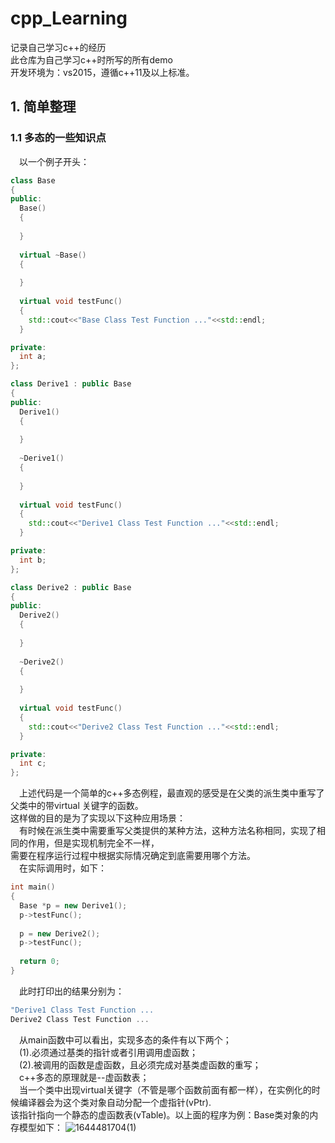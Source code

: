 # cpp_Learning
记录自己学习c++的经历</br>
此仓库为自己学习c++时所写的所有demo</br>
开发环境为：vs2015，遵循c++11及以上标准。</br>

## 1. 简单整理
### 1.1 多态的一些知识点
&emsp;以一个例子开头：
```cpp
class Base
{
public:
  Base()
  {
  
  }
  
  virtual ~Base()
  {
  
  }
  
  virtual void testFunc()
  {
    std::cout<<"Base Class Test Function ..."<<std::endl;
  }

private:
  int a;
};

class Derive1 : public Base
{
public:
  Derive1()
  {
  
  }
  
  ~Derive1()
  {
  
  }
  
  virtual void testFunc()
  {
    std::cout<<"Derive1 Class Test Function ..."<<std::endl;
  }

private:
  int b; 
};

class Derive2 : public Base
{
public:
  Derive2()
  {
  
  }
  
  ~Derive2()
  {
  
  }
  
  virtual void testFunc()
  {
    std::cout<<"Derive2 Class Test Function ..."<<std::endl;
  }

private:
  int c;
};
```
&emsp;上述代码是一个简单的c++多态例程，最直观的感受是在父类的派生类中重写了父类中的带virtual 关键字的函数。</br>
这样做的目的是为了实现以下这种应用场景：</br>
&emsp;有时候在派生类中需要重写父类提供的某种方法，这种方法名称相同，实现了相同的作用，但是实现机制完全不一样，</br>
需要在程序运行过程中根据实际情况确定到底需要用哪个方法。</br>
&emsp;在实际调用时，如下：</br>
```cpp
int main()
{
  Base *p = new Derive1();
  p->testFunc();
  
  p = new Derive2();
  p->testFunc();
  
  return 0;
}
```
&emsp;此时打印出的结果分别为：</br>
```cpp
"Derive1 Class Test Function ...
Derive2 Class Test Function ...
```
&emsp;从main函数中可以看出，实现多态的条件有以下两个；</br>
&emsp;(1).必须通过基类的指针或者引用调用虚函数；</br>
&emsp;(2).被调用的函数是虚函数，且必须完成对基类虚函数的重写；</br>
&emsp;c++多态的原理就是--虚函数表；</br>
&emsp;当一个类中出现virtual关键字（不管是哪个函数前面有都一样），在实例化的时候编译器会为这个类对象自动分配一个虚指针(vPtr).</br>
该指针指向一个静态的虚函数表(vTable)。以上面的程序为例：Base类对象的内存模型如下：
![1644481704(1)](https://user-images.githubusercontent.com/22597323/153367608-377ad629-5bfc-4eb7-bae7-ca40a1e007a3.png)


